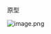 原型

![image.png](https://cdn.nlark.com/yuque/0/2022/png/22534335/1652100916256-1e83525a-06b3-4480-bf12-5e2549af9241.png#clientId=uf19951f2-8353-4&crop=0&crop=0&crop=1&crop=1&from=paste&height=758&id=u3e27da76&margin=%5Bobject%20Object%5D&name=image.png&originHeight=758&originWidth=494&originalType=binary&ratio=1&rotation=0&showTitle=false&size=31179&status=done&style=none&taskId=ubf5af957-3a19-4a52-88de-65e0844814b&title=&width=494)
